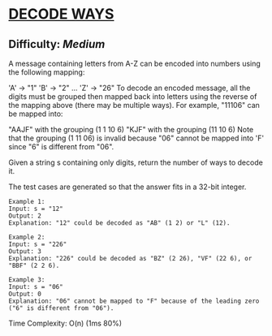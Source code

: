 # [DECODE WAYS](https://leetcode.com/problems/decode-ways/description/)

## Difficulty: ***Medium***

A message containing letters from A-Z can be encoded into numbers using the following mapping:

'A' -> "1"
'B' -> "2"
...
'Z' -> "26"
To decode an encoded message, all the digits must be grouped then mapped back into letters using the reverse of the mapping above (there may be multiple ways). For example, "11106" can be mapped into:

"AAJF" with the grouping (1 1 10 6)
"KJF" with the grouping (11 10 6)
Note that the grouping (1 11 06) is invalid because "06" cannot be mapped into 'F' since "6" is different from "06".

Given a string s containing only digits, return the number of ways to decode it.

The test cases are generated so that the answer fits in a 32-bit integer.

```
Example 1:
Input: s = "12"
Output: 2
Explanation: "12" could be decoded as "AB" (1 2) or "L" (12).
```

```
Example 2:
Input: s = "226"
Output: 3
Explanation: "226" could be decoded as "BZ" (2 26), "VF" (22 6), or "BBF" (2 2 6).
```

```
Example 3:
Input: s = "06"
Output: 0
Explanation: "06" cannot be mapped to "F" because of the leading zero ("6" is different from "06").
```

Time Complexity: O(n) (1ms 80%)
